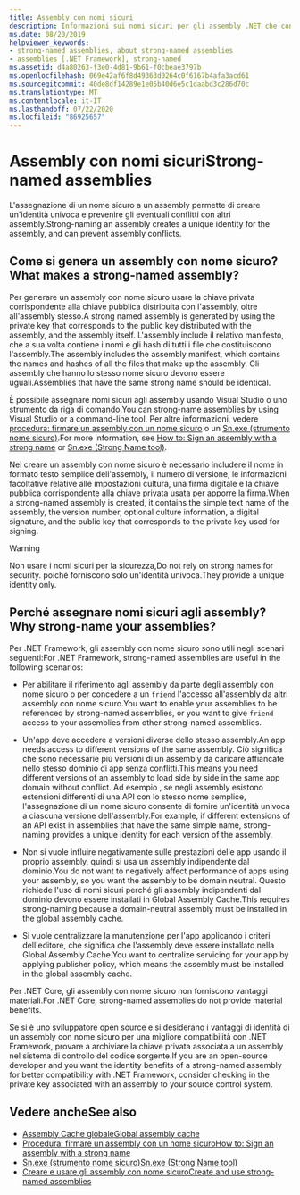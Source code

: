 ```yaml
---
title: Assembly con nomi sicuri
description: Informazioni sui nomi sicuri per gli assembly .NET che consentono di creare un'identità univoca per un assembly e di impedire conflitti di assembly.
ms.date: 08/20/2019
helpviewer_keywords:
- strong-named assemblies, about strong-named assemblies
- assemblies [.NET Framework], strong-named
ms.assetid: d4a80263-f3e0-4d81-9b61-f0cbeae3797b
ms.openlocfilehash: 069e42af6f8d49363d0264c0f6167b4afa3acd61
ms.sourcegitcommit: 40de8df14289e1e05b40d6e5c1daabd3c286d70c
ms.translationtype: MT
ms.contentlocale: it-IT
ms.lasthandoff: 07/22/2020
ms.locfileid: "86925657"
---
```

# <a name="strong-named-assemblies"></a><span data-ttu-id="b0973-103">Assembly con nomi sicuri</span><span class="sxs-lookup"><span data-stu-id="b0973-103">Strong-named assemblies</span></span>

<span data-ttu-id="b0973-104">L'assegnazione di un nome sicuro a un assembly permette di creare un'identità univoca e prevenire gli eventuali conflitti con altri assembly.</span><span class="sxs-lookup"><span data-stu-id="b0973-104">Strong-naming an assembly creates a unique identity for the assembly, and can prevent assembly conflicts.</span></span>

## <a name="what-makes-a-strong-named-assembly"></a><span data-ttu-id="b0973-105">Come si genera un assembly con nome sicuro?</span><span class="sxs-lookup"><span data-stu-id="b0973-105">What makes a strong-named assembly?</span></span>

<span data-ttu-id="b0973-106">Per generare un assembly con nome sicuro usare la chiave privata corrispondente alla chiave pubblica distribuita con l'assembly, oltre all'assembly stesso.</span><span class="sxs-lookup"><span data-stu-id="b0973-106">A strong named assembly is generated by using the private key that corresponds to the public key distributed with the assembly, and the assembly itself.</span></span> <span data-ttu-id="b0973-107">L'assembly include il relativo manifesto, che a sua volta contiene i nomi e gli hash di tutti i file che costituiscono l'assembly.</span><span class="sxs-lookup"><span data-stu-id="b0973-107">The assembly includes the assembly manifest, which contains the names and hashes of all the files that make up the assembly.</span></span> <span data-ttu-id="b0973-108">Gli assembly che hanno lo stesso nome sicuro devono essere uguali.</span><span class="sxs-lookup"><span data-stu-id="b0973-108">Assemblies that have the same strong name should be identical.</span></span>

<span data-ttu-id="b0973-109">È possibile assegnare nomi sicuri agli assembly usando Visual Studio o uno strumento da riga di comando.</span><span class="sxs-lookup"><span data-stu-id="b0973-109">You can strong-name assemblies by using Visual Studio or a command-line tool.</span></span> <span data-ttu-id="b0973-110">Per altre informazioni, vedere [procedura: firmare un assembly con un nome sicuro](sign-strong-name.md) o un [Sn.exe (strumento nome sicuro)](../../framework/tools/sn-exe-strong-name-tool.md).</span><span class="sxs-lookup"><span data-stu-id="b0973-110">For more information, see [How to: Sign an assembly with a strong name](sign-strong-name.md) or [Sn.exe (Strong Name tool)](../../framework/tools/sn-exe-strong-name-tool.md).</span></span>

<span data-ttu-id="b0973-111">Nel creare un assembly con nome sicuro è necessario includere il nome in formato testo semplice dell'assembly, il numero di versione, le informazioni facoltative relative alle impostazioni cultura, una firma digitale e la chiave pubblica corrispondente alla chiave privata usata per apporre la firma.</span><span class="sxs-lookup"><span data-stu-id="b0973-111">When a strong-named assembly is created, it contains the simple text name of the assembly, the version number, optional culture information, a digital signature, and the public key that corresponds to the private key used for signing.</span></span>

> [!WARNING]
> <span data-ttu-id="b0973-112">Non usare i nomi sicuri per la sicurezza,</span><span class="sxs-lookup"><span data-stu-id="b0973-112">Do not rely on strong names for security.</span></span> <span data-ttu-id="b0973-113">poiché forniscono solo un'identità univoca.</span><span class="sxs-lookup"><span data-stu-id="b0973-113">They provide a unique identity only.</span></span>

## <a name="why-strong-name-your-assemblies"></a><span data-ttu-id="b0973-114">Perché assegnare nomi sicuri agli assembly?</span><span class="sxs-lookup"><span data-stu-id="b0973-114">Why strong-name your assemblies?</span></span>

<span data-ttu-id="b0973-115">Per .NET Framework, gli assembly con nome sicuro sono utili negli scenari seguenti:</span><span class="sxs-lookup"><span data-stu-id="b0973-115">For .NET Framework, strong-named assemblies are useful in the following scenarios:</span></span>

- <span data-ttu-id="b0973-116">Per abilitare il riferimento agli assembly da parte degli assembly con nome sicuro o per concedere a un `friend` l'accesso all'assembly da altri assembly con nome sicuro.</span><span class="sxs-lookup"><span data-stu-id="b0973-116">You want to enable your assemblies to be referenced by strong-named assemblies, or you want to give `friend` access to your assemblies from other strong-named assemblies.</span></span>

- <span data-ttu-id="b0973-117">Un'app deve accedere a versioni diverse dello stesso assembly.</span><span class="sxs-lookup"><span data-stu-id="b0973-117">An app needs access to different versions of the same assembly.</span></span> <span data-ttu-id="b0973-118">Ciò significa che sono necessarie più versioni di un assembly da caricare affiancate nello stesso dominio di app senza conflitti.</span><span class="sxs-lookup"><span data-stu-id="b0973-118">This means  you need different versions of an assembly to load side by side in the same app domain without conflict.</span></span> <span data-ttu-id="b0973-119">Ad esempio , se negli assembly esistono estensioni differenti di una API con lo stesso nome semplice, l'assegnazione di un nome sicuro consente di fornire un'identità univoca a ciascuna versione dell'assembly.</span><span class="sxs-lookup"><span data-stu-id="b0973-119">For example, if different extensions of an API exist in assemblies that have the same simple name, strong-naming provides a unique identity for each version of the assembly.</span></span>

- <span data-ttu-id="b0973-120">Non si vuole influire negativamente sulle prestazioni delle app usando il proprio assembly, quindi si usa un assembly indipendente dal dominio.</span><span class="sxs-lookup"><span data-stu-id="b0973-120">You do not want to negatively affect performance of apps using your assembly, so you want the assembly to be domain neutral.</span></span> <span data-ttu-id="b0973-121">Questo richiede l'uso di nomi sicuri perché gli assembly indipendenti dal dominio devono essere installati in Global Assembly Cache.</span><span class="sxs-lookup"><span data-stu-id="b0973-121">This requires strong-naming because a domain-neutral assembly must be installed in the global assembly cache.</span></span>

- <span data-ttu-id="b0973-122">Si vuole centralizzare la manutenzione per l'app applicando i criteri dell'editore, che significa che l'assembly deve essere installato nella Global Assembly Cache.</span><span class="sxs-lookup"><span data-stu-id="b0973-122">You want to centralize servicing for your app by applying publisher policy, which means the assembly must be installed in the global assembly cache.</span></span>

<span data-ttu-id="b0973-123">Per .NET Core, gli assembly con nome sicuro non forniscono vantaggi materiali.</span><span class="sxs-lookup"><span data-stu-id="b0973-123">For .NET Core, strong-named assemblies do not provide material benefits.</span></span>

<span data-ttu-id="b0973-124">Se si è uno sviluppatore open source e si desiderano i vantaggi di identità di un assembly con nome sicuro per una migliore compatibilità con .NET Framework, provare a archiviare la chiave privata associata a un assembly nel sistema di controllo del codice sorgente.</span><span class="sxs-lookup"><span data-stu-id="b0973-124">If you are an open-source developer and you want the identity benefits of a strong-named assembly for better compatibility with .NET Framework, consider checking in the private key associated with an assembly to your source control system.</span></span>

## <a name="see-also"></a><span data-ttu-id="b0973-125">Vedere anche</span><span class="sxs-lookup"><span data-stu-id="b0973-125">See also</span></span>

- [<span data-ttu-id="b0973-126">Assembly Cache globale</span><span class="sxs-lookup"><span data-stu-id="b0973-126">Global assembly cache</span></span>](../../framework/app-domains/gac.md)
- [<span data-ttu-id="b0973-127">Procedura: firmare un assembly con un nome sicuro</span><span class="sxs-lookup"><span data-stu-id="b0973-127">How to: Sign an assembly with a strong name</span></span>](sign-strong-name.md)
- [<span data-ttu-id="b0973-128">Sn.exe (strumento nome sicuro)</span><span class="sxs-lookup"><span data-stu-id="b0973-128">Sn.exe (Strong Name tool)</span></span>](../../framework/tools/sn-exe-strong-name-tool.md)
- [<span data-ttu-id="b0973-129">Creare e usare gli assembly con nome sicuro</span><span class="sxs-lookup"><span data-stu-id="b0973-129">Create and use strong-named assemblies</span></span>](create-use-strong-named.md)
